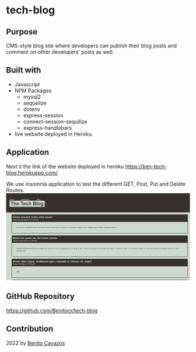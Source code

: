 # tech-blog



## Purpose
CMS-style blog site where developers can publish their blog posts and comment on other developers’ posts as well.

## Built with
* Javascript
* NPM Packages 
  * mysql2
  * sequelize
  * dotenv 
  * express-session
  * connect-session-sequilize
  * express-handlebars
* live website deployed in Heroku.

## Application
Next it the link of the website deployed in heroku
https://ben-tech-blog.herokuapp.com/



We use insomnia application to test the different GET, Post, Put and Delete Routes.
![Tech-blog](images/mockup.jpg)




## GitHub Repository

https://github.com/Benitocr/tech-blog

## Contribution
2022  by [Benito Cavazos](https://github.com/Benitocr)